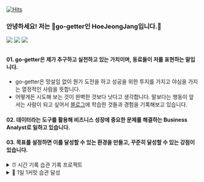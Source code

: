 [![Hits](https://hits.seeyoufarm.com/api/count/incr/badge.svg?url=https%3A%2F%2Fgithub.com%2Fhoinnovation%2Fhit-counter&count_bg=%2379C83D&title_bg=%23555555&icon=azurepipelines.svg&icon_color=%23E7E7E7&title=WELCOME&edge_flat=false)](https://hits.seeyoufarm.com)

### 안녕하세요! 저는 🚀go-getter인 HoeJeongJang입니다.👋
<p>
<a href="https://velog.io/@h-go-getter"><img src="https://img.shields.io/badge/My_Blog-09B3AF?style=flat-square&logo=Storyblok&logoColor=white"/></a>
<a href="http://linkedin.com/in/hoejeong-jang-823b20213" target="_blank"><img src="https://img.shields.io/badge/HoeJeongJang-0A66C2?style=flat-square&logo=Linkedin&logoColor=white"/></a>
  <a href="https://mail.google.com/mail/u/0/?fs=1&tf=cm&source=mailto&to=hoinnovation@naver.com" target="_blank"><img src="https://img.shields.io/badge/hoinnovation@naver.com-EA4335?style=flat-square&logo=Gmail&logoColor=white"/></a>
</p>


## 
#### 01. go-getter은 제가 추구하고 실천하고 있는 가치이며, 동료들이 저를 표현하는 말입니다.
* go-getter은 망설임 없이 뭔가 도전을 하고 성공을 위한 투지를 가지고 야심을 가지는 열정적인 사람을 뜻합니다. 
* 어떻게든 시도해 보는 것이 완벽한 것보다 낫다고 생각합니다. 말보다는 행동이 앞서는 사람이 되고 싶어서 [블로그](https://velog.io/@h-go-getter)에 학습한 것들과 경험을 기록해보고 있습니다.


#### 02. 데이터라는 도구를 활용해 비즈니스 성장에 중요한 문제를 해결하는 Business Analyst로 일하고 있습니다.
 
#### 03. 목표를 설정하면 이를 달성할 수 있는 환경을 만들고, 꾸준히 달성할 수 있는 강점이 있습니다.

<details>
<summary>⏰ 시간 기록 습관 기록 프로젝트 </summary>
  
> 2023년에 진행 한 기록으로, 꾸준히 계속 기록해서 시간을 지배하는 것을 gitbub에 기록함
> '얼마나 바빴는지'가 아니라 '얼마나 의미있는지'를 목표로 매 달마다 의미있는 목표를 세우고, 기록한 시간을 회고하며 내가 어디에 시간을 쓰고 있는지 파악 하고, 어떤 시간을 관리해야 내가 원하는 것을 할 수 있을지 판단했던 프로젝트

* 12월 : 2023-12-01 ~ 2023-12-31  
  <img src="https://github.com/hoinnovation/hoinnovation/assets/45919197/71b1ff4b-5eb4-4000-a220-06cff7558139" width="500" height="470">

* 11월 : 2023-11-01 ~ 2023-11-30  
  <img src="https://github.com/hoinnovation/hoinnovation/assets/45919197/53bae88a-335e-48dd-a127-15e23b4759d6" width="500" height="470">

* 10월 : 2023-10-01 ~ 2023-10-31  
  <img src="https://github.com/hoinnovation/hoinnovation/assets/45919197/df3cf24a-73d3-423c-b1b4-43b11ab59bef" width="500" height="470">

* 9월 : 2023-09-01 ~ 2023-09-30  
  <img src="https://github.com/hoinnovation/hoinnovation/assets/45919197/44bfb519-7923-4aa7-8997-c584dab89e96" width="500" height="470">

* 8월 : 2023-08-01 ~ 2023-08-31  
  <img src="https://github.com/hoinnovation/hoinnovation/assets/45919197/dfed8f6f-e1ce-4ad5-a8c9-3554abbfa3d8" width="500" height="470">

* 7월 : 2023-07-01 ~ 2023-07-31  
  <img src="https://github.com/hoinnovation/hoinnovation/assets/45919197/a31c9afe-aa19-4094-a589-44c1b775be68" width="500" height="470">

* 6월 : 2023-06-01 ~ 2023-06-30  
  <img src="https://github.com/hoinnovation/hoinnovation/assets/45919197/f2de985f-05d1-486b-992b-fcbf817291c0" width="500" height="400">

* 5월 : 2023-05-01 ~ 2023-05-31  
  <img src="https://github.com/hoinnovation/TIL/assets/45919197/a72c7865-f892-4b72-b525-c8ccb20e1167" width="500" height="400">
  
* 4월 : 2023-04-01 ~ 2023-04-30  
  <img src="https://github.com/hoinnovation/TIL/assets/45919197/7100fe20-20fa-4f07-b41d-4adb664340cb" width="500" height="400">  
  
  
* 3월 : 2023-03-01 ~ 2023-03-31   
  <img src="https://velog.velcdn.com/images/h-go-getter/post/25516058-f7d1-4873-926a-f6d69f51b4c6/image.png" width="500" height="400">

  
* 2월 : 2023-02-01 ~ 2023-02-28  
  <img src="https://velog.velcdn.com/images/h-go-getter/post/66a3eb61-5ce4-4ae9-b06c-f43a5eef2f8c/image.png" width="500" height="400" >


* 1월 : 2023-01-11 ~ 2023-01-31  
  <img src="https://velog.velcdn.com/images/h-go-getter/post/9cc4ec4c-ca6c-47de-b716-2cba8f550d05/image.png" width="500" height="400" >

</details>

<details>
<summary> 🌳 1일 1커밋 습관 달성</summary>
> TIL은 Today I Learned로,매일 학습한 걸 기록하는 저장소인데요. 항상 무언가를 듣고, 무언가를 생각하며, 무언가를 배우기 위해 매일 기록하는 장소입니다. TIL을 하다보니, 1일 1커밋을 하고 싶어서 1개라도 공부해서 기록하게 되는 좋은 영향을 주더라구요. 
> 2023년에 공부 습관을 기르기위해 꾸준히 기록해서 빼곡히 잔디를 심어 본 프로젝트 입니다. 

* 2023-01-01 ~ 2023-12-31 (97% 달성) 
  ![image](https://github.com/hoinnovation/hoinnovation/assets/45919197/40cc7267-99bd-4ef5-92d4-becdf0018d12)


</details>

